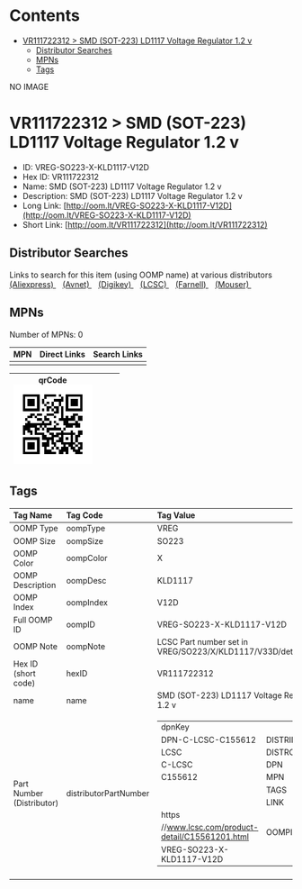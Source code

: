 



Contents
========

* [VR111722312 > SMD (SOT-223) LD1117 Voltage Regulator 1.2 v](#vr111722312--smd-sot-223-ld1117-voltage-regulator-12-v)
	* [Distributor Searches](#distributor-searches)
	* [MPNs](#mpns)
	* [Tags](#tags)
  
NO IMAGE  
# VR111722312 > SMD (SOT-223) LD1117 Voltage Regulator 1.2 v

- ID: VREG-SO223-X-KLD1117-V12D
- Hex ID: VR111722312
- Name: SMD (SOT-223) LD1117 Voltage Regulator 1.2 v
- Description: SMD (SOT-223) LD1117 Voltage Regulator 1.2 v
- Long Link: [http://oom.lt/VREG-SO223-X-KLD1117-V12D](http://oom.lt/VREG-SO223-X-KLD1117-V12D)
- Short Link: [http://oom.lt/VR111722312](http://oom.lt/VR111722312)

## Distributor Searches
  
Links to search for this item (using OOMP name) at various distributors  
[(Aliexpress) ](https://www.aliexpress.com/wholesale?SearchText=1117SMD+SOT-223+LD1117+Voltage+Regulator+1.2+v)&nbsp;&nbsp;&nbsp;[(Avnet) ](https://www.avnet.com/shop/us/search/SMD+SOT-223+LD1117+Voltage+Regulator+1.2+v)&nbsp;&nbsp;&nbsp;[(Digikey) ](https://www.digikey.co.uk/en/products/result?s=SMD+SOT-223+LD1117+Voltage+Regulator+1.2+v)&nbsp;&nbsp;&nbsp;[(LCSC) ](https://www.lcsc.com/search?q=SMD+SOT-223+LD1117+Voltage+Regulator+1.2+v)&nbsp;&nbsp;&nbsp;[(Farnell) ](https://uk.farnell.com/search?st=SMD+SOT-223+LD1117+Voltage+Regulator+1.2+v)&nbsp;&nbsp;&nbsp;[(Mouser) ](https://www.mouser.com/c/?q=SMD+SOT-223+LD1117+Voltage+Regulator+1.2+v)&nbsp;&nbsp;&nbsp;
## MPNs
  
Number of MPNs: 0  

|MPN|Direct Links|Search Links|
| :--- | :--- | :--- |
||||
  

|qrCode<br>[![](https://raw.githubusercontent.com/oomlout/oomlout_OOMP_parts_V2/main/VREG/SO223/X/KLD1117/V12D/qrCode_140.png)](https://github.com/oomlout/oomlout_OOMP_parts_V2/tree/main/VREG/SO223/X/KLD1117/V12D/qrCode.png)||||
| :---: | :---: | :---: | :---: |

## Tags
  

|Tag Name|Tag Code|Tag Value|
| :--- | :--- | :--- |
|OOMP Type|oompType|VREG|
|OOMP Size|oompSize|SO223|
|OOMP Color|oompColor|X|
|OOMP Description|oompDesc|KLD1117|
|OOMP Index|oompIndex|V12D|
|Full OOMP ID|oompID|VREG-SO223-X-KLD1117-V12D|
|OOMP Note|oompNote|LCSC Part number set in VREG/SO223/X/KLD1117/V33D/details2.py|
|Hex ID (short code)|hexID|VR111722312|
|name|name|SMD (SOT-223) LD1117 Voltage Regulator 1.2 v|
|Part Number (Distributor)|distributorPartNumber|<table><tr><td>dpnKey</td></tr><tr><td> DPN-C-LCSC-C155612</td><td> DISTRIBUTOR</td></tr><tr><td> LCSC</td><td> DISTRCODE</td></tr><tr><td> C-LCSC</td><td> DPN</td></tr><tr><td> C155612</td><td> MPN</td></tr><tr><td> </td><td> TAGS</td></tr><tr><td> </td><td> LINK</td></tr><tr><td> https</td></tr><tr><td>//www.lcsc.com/product-detail/C15561201.html</td><td> OOMPID</td></tr><tr><td> VREG-SO223-X-KLD1117-V12D</td></tr></table></td><td> <table><tr><td>dpnKey</td></tr><tr><td> DPN-C-LCSC-C347225</td><td> DISTRIBUTOR</td></tr><tr><td> LCSC</td><td> DISTRCODE</td></tr><tr><td> C-LCSC</td><td> DPN</td></tr><tr><td> C347225</td><td> MPN</td></tr><tr><td> </td><td> TAGS</td></tr><tr><td> </td><td> LINK</td></tr><tr><td> https</td></tr><tr><td>//www.lcsc.com/product-detail/C34722501.html</td><td> OOMPID</td></tr><tr><td> VREG-SO223-X-KLD1117-V12D</td></tr></table></td><td> <table><tr><td>dpnKey</td></tr><tr><td> DPN-C-LCSC-C75486</td><td> DISTRIBUTOR</td></tr><tr><td> LCSC</td><td> DISTRCODE</td></tr><tr><td> C-LCSC</td><td> DPN</td></tr><tr><td> C75486</td><td> MPN</td></tr><tr><td> </td><td> TAGS</td></tr><tr><td> </td><td> LINK</td></tr><tr><td> https</td></tr><tr><td>//www.lcsc.com/product-detail/C7548601.html</td><td> OOMPID</td></tr><tr><td> VREG-SO223-X-KLD1117-V12D</td></tr></table>|
||||
